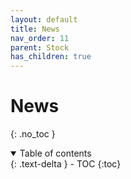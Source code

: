 ```yaml
---
layout: default
title: News
nav_order: 11
parent: Stock
has_children: true
---
```


# News
{: .no_toc }

<details open markdown="block">
  <summary>
    Table of contents
  </summary>
  {: .text-delta }
- TOC
{:toc}
</details>
<!------------------------------------ STEP ------------------------------------>